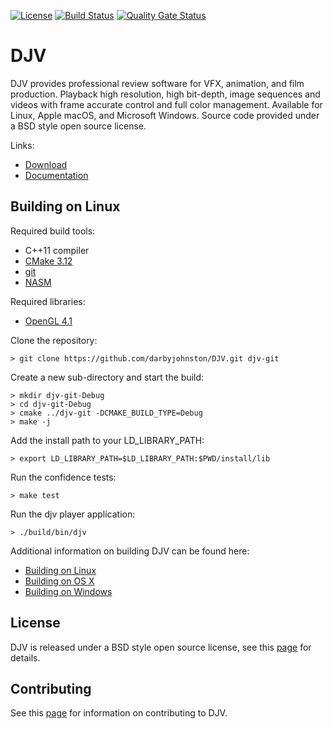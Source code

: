 [![License](https://img.shields.io/badge/License-BSD%203--Clause-blue.svg)](https://opensource.org/licenses/BSD-3-Clause)
[![Build Status](https://travis-ci.org/darbyjohnston/DJV.svg?branch=master)](https://travis-ci.org/darbyjohnston/DJV)
[![Quality Gate Status](https://sonarcloud.io/api/project_badges/measure?project=darbyjohnston_DJV&metric=alert_status)](https://sonarcloud.io/dashboard?id=darbyjohnston_DJV)

DJV
===
DJV provides professional review software for VFX, animation, and film production.
Playback high resolution, high bit-depth, image sequences and videos with frame
accurate control and full color management. Available for Linux, Apple macOS, and
Microsoft Windows. Source code provided under a BSD style open source license.

Links:
* [Download](http://djv.sourceforge.net/Download.html)
* [Documentation]()


Building on Linux
-----------------

Required build tools:
* C++11 compiler
* [CMake 3.12](https://cmake.org)
* [git](https://git-scm.com)
* [NASM](https://www.nasm.us)

Required libraries:
* [OpenGL 4.1](https://www.opengl.org)

Clone the repository:

    > git clone https://github.com/darbyjohnston/DJV.git djv-git

Create a new sub-directory and start the build:

    > mkdir djv-git-Debug
    > cd djv-git-Debug
    > cmake ../djv-git -DCMAKE_BUILD_TYPE=Debug
    > make -j

Add the install path to your LD_LIBRARY_PATH: 

    > export LD_LIBRARY_PATH=$LD_LIBRARY_PATH:$PWD/install/lib

Run the confidence tests:

    > make test

Run the djv player application:

    > ./build/bin/djv

Additional information on building DJV can be found here:
* [Building on Linux]()
* [Building on OS X]()
* [Building on Windows]()


License
-------

DJV is released under a BSD style open source license, see this
[page]() for details.


Contributing
------------

See this [page]() for information on contributing to DJV.

